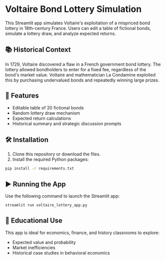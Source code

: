 
# Voltaire Bond Lottery Simulation

This Streamlit app simulates Voltaire's exploitation of a mispriced bond lottery in 18th-century France. Users can edit a table of fictional bonds, simulate a lottery draw, and analyze expected returns.

## 📚 Historical Context
In 1729, Voltaire discovered a flaw in a French government bond lottery. The lottery allowed bondholders to enter for a fixed fee, regardless of the bond's market value. Voltaire and mathematician La Condamine exploited this by purchasing undervalued bonds and repeatedly winning large prizes.

## 🚀 Features
- Editable table of 20 fictional bonds
- Random lottery draw mechanism
- Expected return calculations
- Historical summary and strategic discussion prompts

## 🛠️ Installation
1. Clone this repository or download the files.
2. Install the required Python packages:

```bash
pip install -r requirements.txt
```

## ▶️ Running the App
Use the following command to launch the Streamlit app:

```bash
streamlit run voltaire_lottery_app.py
```

## 🎯 Educational Use
This app is ideal for economics, finance, and history classrooms to explore:
- Expected value and probability
- Market inefficiencies
- Historical case studies in behavioral economics
